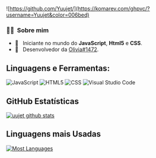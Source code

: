 ![https://github.com/Yuujet/](https://komarev.com/ghpvc/?username=Yuujet&color=006bed)

<h3> 👨‍🦰 &nbsp;Sobre mim</h3>

- 🌱 &nbsp; Iniciante no mundo do **JavaScript**, **Html5** e **CSS**.
- 🤖 &nbsp; Desenvolvedor da <a href="https://i-am-a-web.site/olivia/">Olivia#1472</a>.

## **Linguagens e Ferramentas:**  

<!-- 
<code><img height="30" src="https://raw.githubusercontent.com/github/explore/80688e429a7d4ef2fca1e82350fe8e3517d3494d/topics/terminal/terminal.png"></code>
<code><img height="30" src="https://raw.githubusercontent.com/github/explore/80688e429a7d4ef2fca1e82350fe8e3517d3494d/topics/git/git.png"></code>
<code><img height="30" src="https://raw.githubusercontent.com/github/explore/80688e429a7d4ef2fca1e82350fe8e3517d3494d/topics/visual-studio-code/visual-studio-code.png"></code>
<code><img height="30" src="https://raw.githubusercontent.com/github/explore/80688e429a7d4ef2fca1e82350fe8e3517d3494d/topics/javascript/javascript.png"></code>
<code><img height="30" src="https://bit.ly/3gP4Qgx"></code>
<code><img height="30" src="https://bit.ly/37iML7j"></code>
<code><img height="30" src="https://cutt.ly/YQukyil"></code>
<code><img height="30" src="https://bit.ly/3nlY4kZ"></code>
-->
![JavaScript](https://img.shields.io/badge/-JavaScript-333333?style=flat&logo=javascript)
![HTML5](https://img.shields.io/badge/-HTML5-333333?style=flat&logo=HTML5)
![CSS](https://img.shields.io/badge/-CSS-333333?style=flat&logo=CSS3&logoColor=1572B6)
![Visual Studio Code](https://img.shields.io/badge/-Visual%20Studio%20Code-333333?style=flat&logo=visual-studio-code&logoColor=007ACC)

## **GitHub Estatísticas**

<a href="https://github.com/Yuujet">
 <img align="center" src="https://github-readme-stats.vercel.app/api?username=yuujet&show_icons=true&theme=dracula&line_height=27" alt="uujet github stats"/>
</a>

## **Linguagens mais Usadas**

<a href="https://github.com/Yuujet">
 <img align="center" src="https://github-readme-stats.vercel.app/api/top-langs/?username=yuujet&include_all_commits=true&count_private=true&show_icons=true&theme=dracula&line_height=27" alt="Most Languages">
</a>
